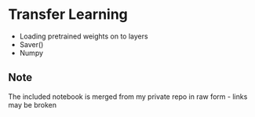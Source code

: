 # Transfer Learning

- Loading pretrained weights on to layers
 - Saver()
 - Numpy

## Note

The included notebook is merged from my private repo in raw form - links may be broken